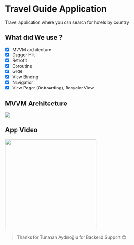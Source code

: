 # Travel Guide Application

Travel application where you can search for hotels by country

## What did We use ?

- [x] MVVM architecture
- [x] Dagger Hilt
- [x] Retrofit
- [x] Coroutine
- [x] Glide
- [x] View Binding
- [x] Navigation
- [x] View Pager (Onboarding), Recycler View

## MVVM Architecture

![](https://user-images.githubusercontent.com/60071765/94697016-50584e00-0355-11eb-924e-4ea28814b94e.png)

## App Video

<image src="https://github.com/Yemeksepeti-Mobil-Android-Bootcamp/TeamE-Hwork3/blob/main/GitHub/travelGuide.gif" width="300">
  
> Thanks for Tunahan Aydınoğlu for Backend Support :blush:



